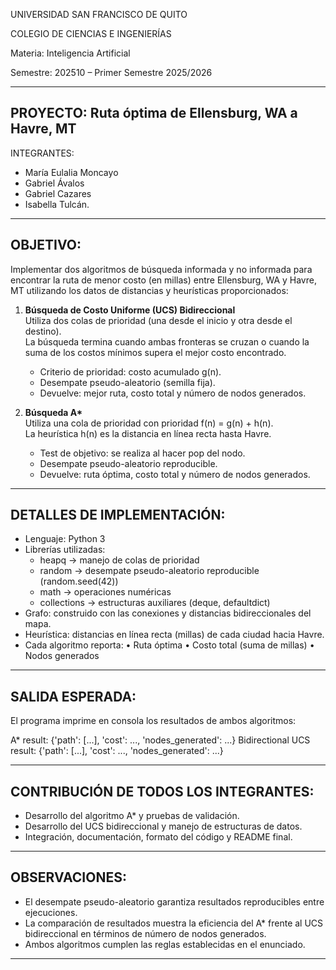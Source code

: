 UNIVERSIDAD SAN FRANCISCO DE QUITO

COLEGIO DE CIENCIAS E INGENIERÍAS

Materia: Inteligencia Artificial

Semestre: 202510 – Primer Semestre 2025/2026

-------------------------------------------------------
PROYECTO: Ruta óptima de Ellensburg, WA a Havre, MT
-------------------------------------------------------

INTEGRANTES:
- María Eulalia Moncayo
- Gabriel Ávalos
- Gabriel Cazares
- Isabella Tulcán.

-------------------------------------------------------
OBJETIVO:
-------------------------------------------------------
Implementar dos algoritmos de búsqueda informada y no informada para encontrar 
la ruta de menor costo (en millas) entre Ellensburg, WA y Havre, MT utilizando 
los datos de distancias y heurísticas proporcionados:

1. **Búsqueda de Costo Uniforme (UCS) Bidireccional**  
   Utiliza dos colas de prioridad (una desde el inicio y otra desde el destino).  
   La búsqueda termina cuando ambas fronteras se cruzan o cuando la suma de 
   los costos mínimos supera el mejor costo encontrado.  
   - Criterio de prioridad: costo acumulado g(n).  
   - Desempate pseudo-aleatorio (semilla fija).  
   - Devuelve: mejor ruta, costo total y número de nodos generados.

2. **Búsqueda A\***  
   Utiliza una cola de prioridad con prioridad f(n) = g(n) + h(n).  
   La heurística h(n) es la distancia en línea recta hasta Havre.  
   - Test de objetivo: se realiza al hacer pop del nodo.  
   - Desempate pseudo-aleatorio reproducible.  
   - Devuelve: ruta óptima, costo total y número de nodos generados.

-------------------------------------------------------
DETALLES DE IMPLEMENTACIÓN:
-------------------------------------------------------
- Lenguaje: Python 3
- Librerías utilizadas:
  * heapq → manejo de colas de prioridad
  * random → desempate pseudo-aleatorio reproducible (random.seed(42))
  * math → operaciones numéricas
  * collections → estructuras auxiliares (deque, defaultdict)
- Grafo: construido con las conexiones y distancias bidireccionales del mapa.
- Heurística: distancias en línea recta (millas) de cada ciudad hacia Havre.
- Cada algoritmo reporta:
  • Ruta óptima
  • Costo total (suma de millas)
  • Nodos generados

-------------------------------------------------------
SALIDA ESPERADA:
-------------------------------------------------------
El programa imprime en consola los resultados de ambos algoritmos:

A* result: {'path': [...], 'cost': ..., 'nodes_generated': ...}
Bidirectional UCS result: {'path': [...], 'cost': ..., 'nodes_generated': ...}

-------------------------------------------------------
CONTRIBUCIÓN DE TODOS LOS INTEGRANTES:
-------------------------------------------------------
- Desarrollo del algoritmo A* y pruebas de validación.
- Desarrollo del UCS bidireccional y manejo de estructuras de datos.
- Integración, documentación, formato del código y README final.

-------------------------------------------------------
OBSERVACIONES:
-------------------------------------------------------
- El desempate pseudo-aleatorio garantiza resultados reproducibles entre ejecuciones.
- La comparación de resultados muestra la eficiencia del A* frente al UCS bidireccional 
  en términos de número de nodos generados.
- Ambos algoritmos cumplen las reglas establecidas en el enunciado.

-------------------------------------------------------
